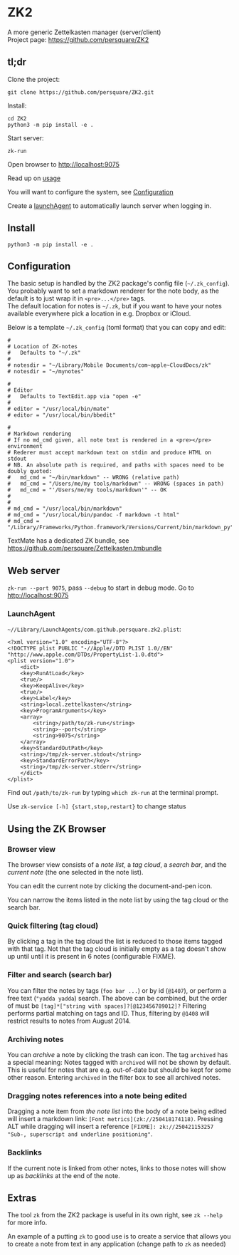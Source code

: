 # ZK2

A more generic Zettelkasten manager (server/client)  
Project page: <https://github.com/persquare/ZK2>

## tl;dr

Clone the project:
```
git clone https://github.com/persquare/ZK2.git
````

Install:
```
cd ZK2
python3 -m pip install -e .
```

Start server:
```
zk-run
```

Open browser to <http://localhost:9075>

Read up on [usage](#using_the_zk_browser)

You will want to configure the system, see [Configuration](#configuration)

Create a [launchAgent](#launchagent) to automatically launch server when logging in.

## Install

`python3 -m pip install -e .`

## Configuration <a name="configuration"></a>

The basic setup is handled by the ZK2 package's config file (`~/.zk_config`).  
You probably want to set a markdown renderer for the note body, as the default is to just wrap it in `<pre>...</pre>` tags.  
The default location for notes is `~/.zk`, but if you want to have your notes available everywhere pick a location in e.g. Dropbox or iCloud. 

Below is a template `~/.zk_config` (toml format) that you can copy and edit:
```
#
# Location of ZK-notes
#   Defaults to "~/.zk"
#
# notesdir = "~/Library/Mobile Documents/com~apple~CloudDocs/zk"
# notesdir = "~/mynotes"

#
# Editor
#   Defaults to TextEdit.app via "open -e"
#
# editor = "/usr/local/bin/mate"
# editor = "/usr/local/bin/bbedit"

#
# Markdown rendering
# If no md_cmd given, all note text is rendered in a <pre></pre> environment
# Rederer must accept markdown text on stdin and produce HTML on stdout
# NB. An absolute path is required, and paths with spaces need to be doubly quoted:
#   md_cmd = "~/bin/markdown" -- WRONG (relative path)
#   md_cmd = "/Users/me/my tools/markdown" -- WRONG (spaces in path)
#   md_cmd = "'/Users/me/my tools/markdown'" -- OK
# 
#
# md_cmd = "/usr/local/bin/markdown"
# md_cmd = "/usr/local/bin/pandoc -f markdown -t html"
# md_cmd = "/Library/Frameworks/Python.framework/Versions/Current/bin/markdown_py"

```

TextMate has a dedicated ZK bundle, see <https://github.com/persquare/Zettelkasten.tmbundle>

## Web server

`zk-run --port 9075`, pass `--debug` to start in debug mode. Go to <http://localhost:9075>

### LaunchAgent <a name="launchagent"></a>

`~//Library/LaunchAgents/com.github.persquare.zk2.plist`:
```
<?xml version="1.0" encoding="UTF-8"?>
<!DOCTYPE plist PUBLIC "-//Apple//DTD PLIST 1.0//EN" "http://www.apple.com/DTDs/PropertyList-1.0.dtd">
<plist version="1.0">
	<dict>
    <key>RunAtLoad</key>
    <true/>
    <key>KeepAlive</key>
    <true/>
	<key>Label</key>
	<string>local.zettelkasten</string>
	<key>ProgramArguments</key>
	<array>
		<string>/path/to/zk-run</string>
		<string>--port</string>
		<string>9075</string>
	</array>
    <key>StandardOutPath</key>
    <string>/tmp/zk-server.stdout</string>
    <key>StandardErrorPath</key>
    <string>/tmp/zk-server.stderr</string>
	</dict>
</plist>
```

Find out `/path/to/zk-run` by typing `which zk-run` at the terminal prompt.

Use `zk-service [-h] {start,stop,restart}` to change status 

## Using the ZK Browser <a name="using_the_zk_browser"></a>

### Browser view
The browser view consists of a _note list_, a _tag cloud_, a _search bar_, and the _current note_ (the one selected in the note list).

You can edit the current note by clicking the document-and-pen icon.

You can narrow the items listed in the note list by using the tag cloud or the search bar.

### Quick filtering (tag cloud)
By clicking a tag in the tag cloud the list is reduced to those items tagged with that tag. Not that the tag cloud is initially empty as a tag doesn't show up until until it is present in 6 notes (configurable FIXME).

### Filter and search (search bar)
You can filter the notes by tags (`foo bar ...`) or by id (`@1407`), or perform a free text (`"yadda yadda`) search.
The above can be combined, but the order of must be `[tag]*["string with spaces]?[@123456789012]?`
Filtering performs partial matching on tags and ID. Thus, filtering by `@1408` will restrict results to notes from August 2014. 

### Archiving **notes**
You can _archive_ a note by clicking the trash can icon.
The tag `archived` has a special meaning: Notes tagged with `archived` will not be shown by default. 
This is useful for notes that are e.g. out-of-date but should be kept for some other reason.
Entering `archived` in the filter box to see all archived notes.

### Dragging notes references into a note being edited
Dragging a note item from _the note list_ into the body of a note being edited will insert a markdown link: `[Font metrics](zk://250418174118)`. Pressing ALT while dragging will insert a reference `[FIXME]: zk://250421153257 "Sub-, superscript and underline positioning"`.

### Backlinks
If the current note is linked from other notes, links to those notes will show up as _backlinks_ at the end of the note.

## Extras
The tool `zk` from the ZK2 package is useful in its own right, see `zk --help` for more info. 

An example of a putting `zk` to good use is to create a service that allows you to create a note from text in any application (change path to `zk` as needed)

